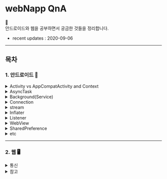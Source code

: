 # webNapp QnA

👻 <br>
안드로이드와 웹을 공부하면서 궁금한 것들을 정리합니다.

- recent updates : 2020-09-06

---
## 목차

### 1. 안드로이드 📱

  
  <details>
    <summary> 
      Activity vs AppCompatActivity and Context
    </summary>
  
  * Activity
    - __정의__ <br>
    _사용자에게 UI가 있는 화면을 제공_ 하는 앱 컴포넌트. <br><br>
    각 액티비티는 다른 액티비티를 실행할 수 있고, <br>
    새로운 액티비티가 시작되면 시스템은 '백스택'에 담고, 사용자에게 보여준다. <br>
    백스택은 '스택(LIFO)' 매커니즘을 따르며, 사용자가 뒤로가기 버튼을 누를 경우, <br>
    스택의 최상위(top)에 있는 현재 액티비티를 제거(pop and destroy)하고 이전의 액티비티를 시작한다.
    
    - __Activity 생명주기(LifeCycle)__

    ![LifeCycle](./img/LifeCycle.png)

      - `OnCreate()` <br>
      이 콜백은 시스템이 먼저 활동을 생성할 때 실행되는 것으로, 필수적으로 구현해야 한다. <br>
      활동이 생성되면 생성됨 상태가 된다. onCreate() 메서드에서 활동의 전체 수명 주기 동안 한 번만 발생해야 하는 기본 애플리케이션 시작 로직을 실행한다. <br>
      예를 들어 onCreate()를 구현하면 데이터를 목록에 바인딩하고, 활동을 ViewModel과 연결하고, 일부 클래스 범위 변수를 인스턴스화할 수도 있다.<br>
      이 메서드는 savedInstanceState 매개변수를 수신하는데, 이는 활동의 이전 저장 상태가 포함된 Bundle 객체다.<br>
      이번에 처음 생성된 활동인 경우 Bundle 객체의 값은 null이다.<br>

        ```java

        String str;

        @Override
        public void onCreate(Bundle savedInstanceState) {
            super.onCreate(savedInstanceState);

            // 인스턴스 상태 복구
            if (savedInstanceState != null) {
                str = savedInstanceState.getString(STATE_KEY);
            }

            setContentView(R.layout.main_activity);

            ...
        }
        ```
        onCreate() 메서드가 실행을 완료하면 시작됨 상태가 되고, 시스템이 연달아 onStart()와 onResume() 메서드를 호출한다.<br><br>

      - `OnStart()` <br>
      활동이 시작됨 상태에 들어가면 시스템은 이 콜백을 한다.<br>
      onStart()가 호출되면 활동이 사용자에게 표시되고, 이 메서드에서 앱이 UI를 관리하는 코드를 초기화한다.<br><br>
      onStart() 메서드는 매우 빠르게 완료되고, 생성됨 상태와 마찬가지로 활동은 시작됨 상태에 머무르지 않는다.<br>
      이 콜백이 완료되면 활동이 재개됨 상태에 들어가고, 시스템이 onResume() 메서드를 호출한다.<br><br>

      - `OnResume()` <br>
      활동이 재개됨 상태에 들어가면 포그라운드에 표시되고 시스템이 onResume() 콜백을 호출한다.<br>
      이 상태에 들어갔을 때 앱이 사용자와 상호작용한다. 어떤 이벤트가 발생하여 앱에서 포커스가 떠날 때까지 앱이 이 상태에 머무른다.<br> 예를 들어 전화가 오거나, 사용자가 다른 활동으로 이동하거나, 기기 화면이 꺼지는 이벤트가 이에 해당한다.<br><br>
      방해되는 이벤트가 발생하면 활동은 일시중지됨 상태에 들어가고, 시스템이 onPause() 콜백을 호출한다.<br><br>

      - `OnPause()` <br>
      시스템은 사용자가 활동을 떠나는 것을 나타내는 첫 번째 신호로 이 메서드를 호출한다.(하지만 해당 활동이 항상 소멸되는 것은 아님)<br> 활동이 포그라운드에 있지 않게 되었다는 것을 나타낸다(다만 사용자가 멀티 윈도우 모드에 있을 경우에는 여전히 표시 될 수도 있음).<br><br>
      onPause() 메서드의 실행이 완료되더라도 활동이 일시중지됨 상태로 남아 있을 수 있다.<br> 오히려 활동은 다시 시작되거나 사용자에게 완전히 보이지 않게 될 때까지 이 상태에 머무른다.<br>
      활동이 다시 시작되면 시스템은 다시 한번 onResume() 콜백을 호출한다. <br>
      활동이 일시중지됨 상태에서 재개됨 상태로 돌아오면 시스템은 Activity 인스턴스를 메모리에 남겨두고, 시스템이 onResume()을 호출할 때 인스턴스를 다시 호출한다. 이 시나리오에서는 최상위 상태가 재개됨 상태인 콜백 메서드 중에 생성된 구성요소는 다시 초기화할 필요가 없다. 활동이 완전히 보이지 않게 되면 시스템은 onStop()을 호출한다. 
      
      - `OnStop()` <br>
      활동이 사용자에게 더 이상 표시되지 않으면 중단됨 상태에 들어가고, 시스템은 onStop() 콜백을 호출한다. <br>
      이는 예를 들어 새로 시작된 활동이 화면 전체를 차지할 경우에 적용된다. 시스템은 활동의 실행이 완료되어 종료될 시점에 onStop()을 호출할 수도 있다.<br><br>
      onPause() 대신 onStop()을 사용하면 사용자가 멀티 윈도우 모드에서 활동을 보고 있더라도 UI 관련 작업이 계속 진행됩니다.<br>
      또한 onStop()을 사용하여 CPU를 비교적 많이 소모하는 종료 작업을 실행해야 한다. 예를 들어 정보를 데이터베이스에 저장할 적절한 시기를 찾지 못했다면 onStop() 상태일 때 저장할 수 있다.<br><br>
      활동은 정지됨 상태에서 다시 시작되어 사용자와 상호작용하거나, 실행을 종료하고 사라진다.<br>
      활동이 다시 시작되면 시스템은 onRestart()를 호출한다. Activity가 실행을 종료하면 시스템은 onDestroy()를 호출한다. 

      - `OnDestory()` <br>
      onDestroy()는 활동이 소멸되기 전에 호출된다. 시스템은 다음 중 하나에 해당할 때 이 콜백을 호출한다.<br>

        1) (사용자가 활동을 완전히 닫거나 활동에서 finish()가 호출되어) 활동이 종료되는 경우
        2) 구성 변경(예: 기기 회전 또는 멀티 윈도우 모드)으로 인해 시스템이 일시적으로 활동을 소멸시키는 경우<br>
      활동이 종료되는 경우 onDestroy()는 활동이 수신하는 마지막 수명 주기 콜백이 된다.<br>
      구성 변경으로 인해 onDestroy()가 호출되는 경우 시스템이 즉시 새 활동 인스턴스를 생성한 다음, 새로운 구성에서 그 새로운 인스턴스에 관해 onCreate()를 호출한다.<br><br>
      onDestroy() 콜백은 이전의 콜백에서 아직 해제되지 않은 모든 리소스(예: onStop())를 해제해야 한다.<br><br>  

  * AppCompatActivity
    - __정의__ <br>
      안드로이드의 하위버전을 지원하는 액티비티이다. <br><br>
      하위버전 메소드가 실행이 안될 때 지를 지원하기 위해 AppCompatActivity를 사용하며,<br>
      ActionBar 역시 하위 버전 단말기에서는 이 액티비티를 사용해야 한다.<br><br>

  * Context
    - __정의__ <br>
      안드로이드 시스템에서 제공하는 추상 클래스이다.<br>
      새로 생성된 객체가 지금 어떤 일이 일어나고 있는지 알 수 있도록 한다. 따라서 액티비티와 애플리케이션에 대한 정보를 얻기 위해서는 컨텍스트를 사용하면 된다.

    - __Application Context__ <br>
      애플리케이션 컨텍스트는 싱글턴 인스턴스이며 액티비티에서 getApplicationContext()를 통해 접근할 수 있다.<br>
      이 컨텍스트는 애플리케이션의 라이프사이클과 연결되어 있다. 애플리케이션 컨텍스트는 현재의 컨텍스트와 분리된 라이프사이클을 가진 컨텍스트가 필요할 때나 액티비티의 범위를 넘어서 컨텍스트를 전달할 떄에 사용한다.

    - __Activity Context__ <br>
      액티비티 컨텍스트는 액티비티에서 사용 가능하며 이 컨텍스트는 액티비티의 라이프사이클과 연결되어 있다. 액티비티의 범위 내에서 컨텍스트를 전달하거나, 라이프사이클이 현재의 컨텍스트에 붙은 컨텍스트가 필요할 때(need the context whose lifecycle is attached to the current context) 액티비티 컨텍스트를 사용한다.<br><br>  
  
  [Top of page](#목차)
  </details>

  <details>
    <summary> 
      AsyncTask 
    </summary>
    
  - __정의__ <br>
    쓰레드, 메시지루프 등의 원리를 이해하지 않아도 `하나의 클래스에서 UI 작업을 쉽게 할 수 있게 해준다`.<br>
    안드로이드는 UI를 담당하는 메인 스레드가 존재하는데, 이 스레드는 우리가 함부로 접근이 불가능하게 막아뒀다.<br>
    UI변경은 메인 스레드에서만 가능하므로, 우리가 만든 스레드에서는 화면을 바꾸는 어떠한 일도 할 수 없다.<br>
    이 작업을 가능하게 해주는 것이 바로 이 AsyncTasc이다.
  
  - __사용법__ <br>
  
    ![AsyncTask](./img/asyncTask.jpg)
    `onPreExcuted()` -> `doInBackground()` -> { `publishProgress()` -> onProgressUpdate():UI refresh } -> return(result) -> `onPostExcuted()` <br>
    excute()명령을 통해 AsyncTask 명령어 실행.<br>
    이후 크게 네 가지만 알고 넘어가자.<br>
    
    * onPreExcuted() : 스레드 작업 이전에 수행할 동작을 구현.<br>
    * publishProgress() : doInBackground()에서 중간중간 진행 상태를 UI에 업데이트 하도록 하는 메서드 -> 자동으로 onProgressUpdate()가 호출 됨.<br>
    * doInBackground() : 실제 스레드 작업이 진행.<br>
    * onPostExcuted() : 결과 파라미터를 리턴하면서 그 리턴값을 통해 스레드 작업이 끝났을 때 동작을 구현.<br><br>

  - __제약조건__ <br>
    * API16(젤리빈) 미만 버전에서는 AsyncTask 선언을 UI Thread에서 해주지 않으면 오류가 발생한다. <br>
    * excutes(Params)는 UI 스레드에서 직접 호출해야한다. <br>
    * 수동으로 onPreExecute(), onPostExecute(Result), doInBackground(Params...), onProgressUpdate(Progress...) 호출하면 안된다. <br>
    * Task는 오직 한번만 실행될 수 있다.

  - __장점__ <br>
    * 비교적 오래 걸리지 않은 작업에 유용함.<br>
    * Task 캔슬이 용이하며 로직과 UI 조작이 동시에 일어나야 할 때 사용<br>

  - __단점__ <br>
    * 하나의 객체이므로 재사용이 불가능하다. (메모리 효율 문제) <br>
    * 구현한 액티비티 종료 시 별도의 지시가 없다면 종료되지 않는다. <br>
    * Activity 종료 후 재시작 시 AsyncTask의 Reference는 무효하며, onPostExecute() 메소드는 새로운 Activit에 어떠한 영향도 끼치지 못한다. <br>
    * AsyncTask의 기본 처리 작업 개수는 1개다. <br>

  [Top of page](#목차)
  </details>
 
  <details>
    <summary> 
        Background(Service)
    </summary>

  * thread vs process
  - __Thread 정의__ <br>
    스레드(thread)는 어떠한 프로그램 내에서, 특히 프로세스 내에서 실행되는 흐름의 단위를 말한다. 일반적으로 한 프로그램은 하나의 스레드를 가지고 있지만, 프로그램 환경에 따라 둘 이상의 스레드를 동시에 실행할 수 있다. 이러한 실행 방식을 멀티스레드(multithread)라고 한다.<br>

  - __process 정의__ <br>
    프로세스(process)는 컴퓨터에서 연속적으로 실행되고 있는 컴퓨터 프로그램을 말한다. 종종 스케줄링의 대상이 되는 작업(task)이라는 용어와 거의 같은 의미로 쓰인다. 여러 개의 프로세서를 사용하는 것을 멀티프로세싱이라고 하며 같은 시간에 여러 개의 프로그램을 띄우는 시분할 방식을 멀티태스킹이라고 한다.<br>
    
  - __thread vs process__ <br>    
    멀티프로세스와 멀티스레드는 양쪽 모두 여러 흐름이 동시에 진행된다는 공통점을 가지고 있다. 하지만 멀티프로세스에서 각 `프로세스는 독립적으로 실행되며 각각 별개의 메모리를 차지`하고 있는 것과 달리 멀티스레드는 프로세스 내의 `메모리를 공유`해 사용할 수 있다. 또한 프로세스 간의 전환 속도보다 `스레드 간의 전환 속도가 빠르다`.<br>

    멀티스레드의 다른 장점은 CPU가 여러 개일 경우에 각각의 CPU가 스레드 하나씩을 담당하는 방법으로 속도를 높일 수 있다는 것이다. 이러한 시스템에서는 여러 스레드가 실제 시간상으로 동시에 수행될 수 있기 때문이다.<br>

    멀티스레드의 단점에는 각각의 스레드 중 어떤 것이 먼저 실행될지 그 순서를 알 수 없다는 것이 있다.<br>  

  * Runnable
    Thread의 인터페이스화 된 형태이며, Thread내의 run()메서드를 통해 수행할 내용들을 정의한다.<br>
    void run() : 이 스레드가 별도의 Runnable실행 객체를 사용하여 작성된 경우 해당 Runnable객체의 run메소드가 호출된다.<br>

  * Cycle 
  - ThreadCycle

  ![threadcycle](./img/Thread.png)

  1. 안드로이드에서 제공하는 handler 클래스를 상속하는 클래스를 만든다.
  2. 메시지 큐에 메모리 공간을 얻기위해 obtainMessage 메소드를 이용하여 메시지 공간을 만든다.
  ```java
    Message msg = handler.ObtainMessage();
  ```
  3. 메시지 데이터를 넣기위해 Bundle 객체를 사용한다.
  ```java
    Bundle bundle = new Bundle();
  ```
  4. bundle.putString 메소드를 사용해 입력값을 집어넣는다.
  ```java
    bundle.putSting(key, text);
  ```
  5. 메시지에 번들데이터를 집어 넣는다.
  ```java
    msg.setData(bundle);
  ```
  6. 메시지큐로 보낸다.
  ```java
    handler.sendMessage(msg);
  ```
  7. 핸들러 클래스에서는 전송된 메시지를 받는다.
  ```java
    bundle = msg.getData();
  ```
  8. bundle에서 전달된 데이터를 받는다.
  ```java
    text = bundle.getString(key);
  ```

  * handler
  - __정의__ <br>
    Worker Thread에서 Main Thread로 메시지를 전달하는 역할을 수행.<br>
    안드로이드에서 UI처리를 위해 사용되는 기본 스레드는 ‘메인 스레드(Main Thread)’라고 부른다. 이 메인 스레드에서 이미 UI에 접근하고 있으므로 새로 생성한 다른 스레드에서는 핸들러(Handler) 객체를 이용해 메시지를 전달함으로써 메인 스레드에서 처리하도록 만들 수 있다.<br> 
    동시 접근에 따른 데드락 문제를 해결하는 가장 간단한 방법은 작업을 순서대로 처리하는 것이다. 이 역할은 메인스레드의 핸들러가 담당하여 처리한다.<br>

  - __주요함수__ <br>
    * Handler.sendMessage(Message msg)<br>
    Message 객체를 message queue에 전달하는 함수.<br>

    * Handler.sendEmptyMessage(int what)<br>
    Message의 what필드를 전달하는 함수<br>

    * Handler.post(new Runnable())<br>
    Runnable 객체를 message queue에 전달하는 함수.<br>
    post를 통해 전달된 Runnable 객체는 해당 핸들러가 연결된 스레드에서 실행된다. UI작업을 처리하기 위해 핸들러를 메인 스레드에서 생성하여 핸들러와 메인 스레드가 연결되어 있어야 한다.<br>


  * messageQueue
  - __정의__ <br>
    핸들러가 전달하는 message를 보관하는 FIFO(First In First Out)방식의 큐이다.<br>
    다른 스레드에게 메시지를 전달하려면 수신 대상 스레드에서 생성한 핸들러의 post나 sendMessage등의 함수를 사용해야 한다. 이후 수신대상 스레드의 Message Queue에 message가 저장된다.<br>
    Message Queue에 저장된 message나 runnable은 Looper가 차례대로 꺼내서 핸들러로 전달한다. 
  
  * Looper
  - __정의__ <br>
    루퍼는 스레드당 하나씩 밖에 가질 수 없고, 루퍼는 Message queue가 비어있는 동안 아무 행동도 하지 않고, 메시지가 들어오면 해당 메시지를 꺼내 적절한 Handler로 전달한다. 기본적으로 새로 생성한 스레드는 루퍼를 가지지 않고 Loper.prepare() 메서드를 호출해야 Looper가 생성된다.<br>

  [Top of page](#목차)
  </details>
  
  <details>
    <summary> 
      Connection 
    </summary>

  * URLConnection
  - __정의__ <br>
   사용자 인증이나 보안이 설정되어 있지 않은 웹서버에 접속하여 파일 등을 다운로드하는 데 많이 사용된다.

  * HttpsURLConnection
  ```java
  public abstract class HttpURLConnection extends URLConnection
  {
    URL u = new URL("https://www.naver.com");
    HttpURLConnection http = (HttpURLConnection) u.openConnection();
  }
  ```
  URLConnection 클래스와 마찬가지로 생성자가 protected로 선언되어있기 때문에 기본적으로는 개발자가 직접 HttpURLConnection 객체를 생성할 수 없다.<br>

  하지만 http URL을 사용하는 URL 객체의 openConnection() 메서드가 리턴하는 URLConnection 객체는 HttpURLConnection의 인스턴스가 될 수 있기 때문에 리턴된 URLConnection을 HttpURLConnection으로 캐스팅해서 사용한다. <br>

  * TrustManager
  쉽게 생각해서 웹에서 ssl인증서라고 보면된다.<br>
  하지만, googleplay에서 이를 신뢰하지 않아, CertificateExcetion 또는 IllegalArgumentException 예외를 발생시키는 코드를 구현해야 한다.

  [Top of page](#목차)
  </details>

  <details>
    <summary> 
      stream
    </summary>

  - __정의__ <br>
    데이터의 흐름을 의미한다.<br>
    입력 스트림은 마우스, 키보드, 네트워크 등과 같은 입력 장치로부터 입력된 데이터가 순서대로 프로그램으로 흘러가는 데이터의 흐름을 뜻한다.<br>
    출력 스트림은 프로그램에서 출력된 데이터가 프린터, 모니터, 네트워크 등과 같은 출력장치로 순서대로 전송되도록 보장하는 데이터의 흐름이다.<br>
    스트림을 통해 흘러가는 데이터의 기본 단위는 바이트이다.

  - __종류__ <br>
  * In/OutputStream
    이 클래스는 추상 클래스로서 바이트 스트림의 기능을 갖는 모든 클래스의 상위 클래스이다.

  * FileIn/OutputStream
    이 스트림을 이용해서 파일 시스템에 있는 파일로부터 바이트 데이터를 읽거나 파일에 바이트 데이터를 저장할 수 있다. 즉, 파일 입출력용 스트림이다.

  * DataIn/OutputStream
    이 스트림을 이용하면 자바 기본 타입의 데이터들이 바이너리 바이트(이진값)으로 다루어진다.

  [Top of page](#목차)
  </details>
    
    
  <details>
    <summary> 
        Inflater 
    </summary>
  
  [Top of page](#목차)
  </details>
    
  <details>
    <summary> 
        Listener 
    </summary>
  
  [Top of page](#목차)
  </details>
    
  <details>
    <summary> 
      WebView 
    </summary>

    * WebView 
    * Drawer
    
  [Top of page](#목차)
  </details>

  <details>
    <summary> 
        SharedPreference 
    </summary>
  
  [Top of page](#목차)
  </details>
    
  <details>
    <summary> 
        etc 
    </summary>

    * ArrayList<HashMap>
    * static 
    * Callback
    * OncreateOptionsMenu
    * singleton
    * MVC
    * JSONParse
    * NavigationView
    * Serializable
    * FTPClient
    * fileprovider
    * viewPager
    
  [Top of page](#목차)
  </details>
    
---

### 2. 웹  🖥

  <details>
    <summary> 
        통신 
    </summary>
  
  [Top of page](#목차)
  </details>


  <details>
    <summary> 
        참고
    </summary>
    [background](https://brunch.co.kr/@mystoryg/84)
    [UrlConnection](https://goddaehee.tistory.com/161)
  
  [Top of page](#목차)
  </details>



